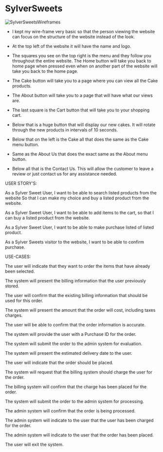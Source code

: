 # SylverSweets
![SylverSweetsWireframes](https://user-images.githubusercontent.com/60298467/75905975-b9490900-5dfa-11ea-8f83-a4c7a45fc9d2.jpg)

- I kept my wire-frame very basic so that the person viewing the website can focus on the structure of the website instead of the look. 

- At the top left of the website it will have the name and logo. 

- The squares you see on the top right is the menu and they follow you throughout the entire website. The Home button will take you back to home page when pressed even when on another part of the website will take you back to the home page. 

- The Cake button will take you to a page where you can view all the Cake products.  

- The About button will take you to a page that will have what our views are. 

- The last square is the Cart button that will take you to your shopping cart. 

- Below that is a huge button that will display our new cakes. It will rotate through the new products in intervals of 10 seconds. 
 
- Below that on the left is the Cake all that does the same as the Cake menu button. 

- Same as the About Us that does the exact same as the About menu button. 

- Below all that is the Contact Us. This will allow the customer to leave a review or just contact us for any assistance needed. 

USER STORY'S: 

As a Sylver Sweet User, I want to be able to search listed products from the website So that I can make my choice and buy a listed product from the website.   

As a Sylver Sweet User, I want to be able to add items to the cart, so that I can buy a listed product from the website. 

As a Sylver Sweet User, I want to be able to make purchase listed of listed product. 

As a Sylver Sweets visitor to the website, I want to be able to confirm purchase. 

USE-CASES: 

The user will indicate that they want to order the items that have already been selected. 

The system will present the billing information that the user previously stored. 

The user will confirm that the existing billing information that should be used for this order. 

The system will present the amount that the order will cost, including taxes charges. 

The user will be able to confirm that the order information is accurate. 

The system will provide the user with a Purchase ID for the order. 

The system will submit the order to the admin system for evaluation. 

The system will present the estimated delivery date to the user. 

The user will indicate that the order should be placed. 

The system will request that the billing system should charge the user for the order. 

The billing system will confirm that the charge has been placed for the order. 

The system will submit the order to the admin system for processing. 

The admin system will confirm that the order is being processed. 

The admin system will indicate to the user that the user has been charged for the order. 

The admin system will indicate to the user that the order has been placed. 

The user will exit the system. 
